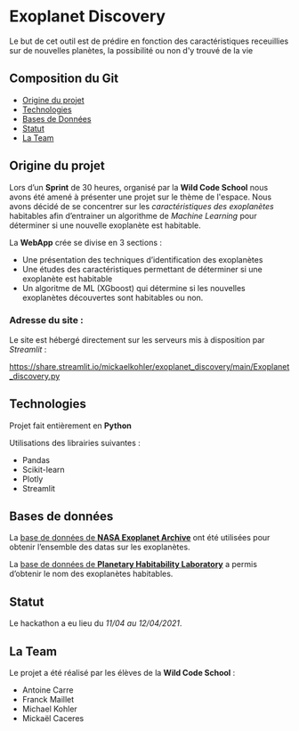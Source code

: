 # Exoplanet Discovery
Le but de cet outil est de prédire en fonction des caractéristiques receuillies sur de nouvelles planètes, la possibilité ou non d'y trouvé de la vie

## Composition du Git

* [Origine du projet](#origine-du-projet)
* [Technologies](#technologies)
* [Bases de Données](#bases-de-données)
* [Statut](#statut)
* [La Team](#la-team)

## Origine du projet

Lors d’un **Sprint** de 30 heures, organisé par la __Wild Code School__ nous avons été amené à présenter une projet sur le thème de l'espace.
Nous avons décidé de se concentrer sur les *caractéristiques des exoplanètes* habitables afin d’entrainer un algorithme de *Machine Learning* pour déterminer si une nouvelle exoplanète est habitable.

La **WebApp** crée se divise en 3 sections : 
- Une présentation des techniques d’identification  des exoplanètes
- Une études des caractéristiques permettant de déterminer si une exoplanète est habitable
- Un algoritme de ML (XGboost) qui détermine si les nouvelles exoplanètes découvertes sont habitables ou non.

### Adresse du site :

Le site est hébergé directement sur les serveurs mis à disposition par *Streamlit* :

https://share.streamlit.io/mickaelkohler/exoplanet_discovery/main/Exoplanet_discovery.py


## Technologies 

Projet fait entièrement en **Python**

Utilisations des librairies suivantes : 
 - Pandas
 - Scikit-learn
 - Plotly
 - Streamlit


## Bases de données 

La [base de données de **NASA Exoplanet Archive**](https://exoplanetarchive.ipac.caltech.edu/cgi-bin/TblView/nph-tblView?app=ExoTbls&config=PS) ont été utilisées pour obtenir l’ensemble des datas sur les exoplanètes.

La [base de données de **Planetary Habitability Laboratory**](http://phl.upr.edu/projects/habitable-exoplanets-catalog/data/database) a permis d’obtenir le nom des exoplanètes habitables. 

## Statut

Le hackathon a eu lieu du *11/04 au 12/04/2021*.

## La Team

Le projet a été réalisé par les élèves de la **Wild Code School** : 
- Antoine Carre
- Franck Maillet
- Michael Kohler
- Mickaël Caceres
